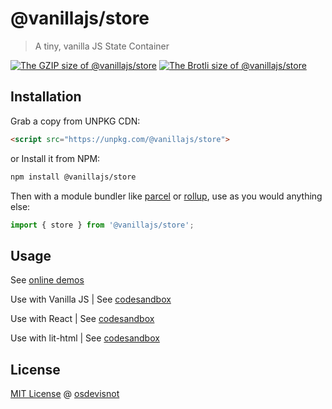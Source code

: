 # @vanillajs/store

> A tiny, vanilla JS State Container

[![The GZIP size of @vanillajs/store](http://img.badgesize.io/https://unpkg.com/@vanillajs/store?compression=gzip&label=GZIP%20Size)](https://unpkg.com/@vanillajs/store)
[![The Brotli size of @vanillajs/store](http://img.badgesize.io/https://unpkg.com/@vanillajs/store?compression=brotli&label=Brotli%20Size)](https://unpkg.com/@vanillajs/store)

## Installation

Grab a copy from UNPKG CDN:

```html
<script src="https://unpkg.com/@vanillajs/store">
```

or Install it from NPM:

```bash
npm install @vanillajs/store
```

Then with a module bundler like [parcel](https://parceljs.org/) or [rollup](https://rollupjs.org/guide/en), use as you would anything else:

```js
import { store } from '@vanillajs/store';
```

## Usage

See [online demos](https://codesandbox.io/dashboard/sandboxes/@vanilla/store)

Use with Vanilla JS | See [codesandbox](https://codesandbox.io/s/zly4z2pq24)

Use with React | See [codesandbox](https://codesandbox.io/s/zr3y4o45vl)

Use with lit-html | See [codesandbox](https://codesandbox.io/s/ppyw7kj7rj)

## License

[MIT License](https://oss.ninja/mit/osdevisnot) @ [osdevisnot](https://github.com/osdevisnot)
